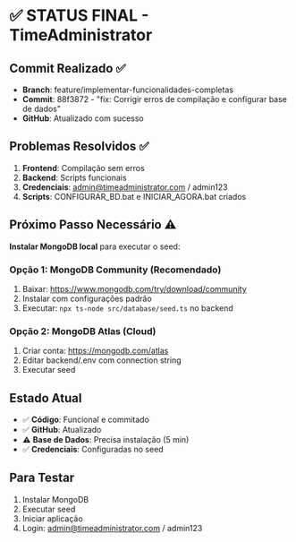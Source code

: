 # ✅ STATUS FINAL - TimeAdministrator

## Commit Realizado ✅
- **Branch**: feature/implementar-funcionalidades-completas
- **Commit**: 88f3872 - "fix: Corrigir erros de compilação e configurar base de dados"
- **GitHub**: Atualizado com sucesso

## Problemas Resolvidos ✅
1. **Frontend**: Compilação sem erros
2. **Backend**: Scripts funcionais
3. **Credenciais**: admin@timeadministrator.com / admin123
4. **Scripts**: CONFIGURAR_BD.bat e INICIAR_AGORA.bat criados

## Próximo Passo Necessário ⚠️
**Instalar MongoDB local** para executar o seed:

### Opção 1: MongoDB Community (Recomendado)
1. Baixar: https://www.mongodb.com/try/download/community
2. Instalar com configurações padrão
3. Executar: `npx ts-node src/database/seed.ts` no backend

### Opção 2: MongoDB Atlas (Cloud)
1. Criar conta: https://mongodb.com/atlas
2. Editar backend/.env com connection string
3. Executar seed

## Estado Atual
- ✅ **Código**: Funcional e commitado
- ✅ **GitHub**: Atualizado
- ⚠️ **Base de Dados**: Precisa instalação (5 min)
- ✅ **Credenciais**: Configuradas no seed

## Para Testar
1. Instalar MongoDB
2. Executar seed
3. Iniciar aplicação
4. Login: admin@timeadministrator.com / admin123